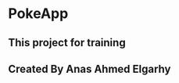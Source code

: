 # PokeApp
## This project for training
## Created By <a herf="https://www.facebook.com/anas.ahmed.elgarhy/">Anas Ahmed Elgarhy</a>
